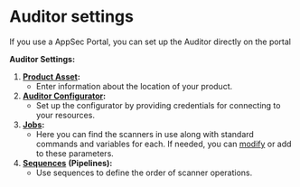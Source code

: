 # Auditor settings

If you use a AppSec Portal, you can set up the Auditor directly on the portal

**Auditor Settings:**

1. [**Product Asset**](product-asset-setting.md)**:**
   * Enter information about the location of your product.
2. [**Auditor Configurator**](auditor-configurator.md)**:**
   * Set up the configurator by providing credentials for connecting to your resources.
3. [**Jobs**](../../../auditor/settings/jobs/)**:**
   * Here you can find the scanners in use along with standard commands and variables for each. If needed, you can [modify](../../../auditor/settings/jobs/job-configuration.md) or add to these parameters.
4. [**Sequences**](sequences/) **(Pipelines):**
   * Use sequences to define the order of scanner operations.&#x20;
